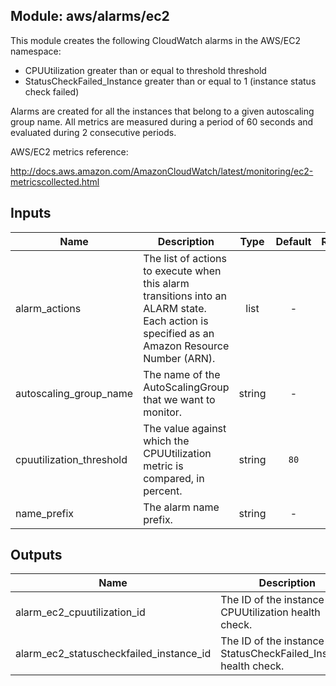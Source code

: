 ## Module: aws/alarms/ec2

This module creates the following CloudWatch alarms in the
AWS/EC2 namespace:

  - CPUUtilization greater than or equal to threshold threshold
  - StatusCheckFailed_Instance greater than or equal to 1 (instance status
    check failed)

Alarms are created for all the instances that belong to a given
autoscaling group name. All metrics are measured during a period of 60 seconds
and evaluated during 2 consecutive periods.

AWS/EC2 metrics reference:

http://docs.aws.amazon.com/AmazonCloudWatch/latest/monitoring/ec2-metricscollected.html


## Inputs

| Name | Description | Type | Default | Required |
|------|-------------|:----:|:-----:|:-----:|
| alarm_actions | The list of actions to execute when this alarm transitions into an ALARM state. Each action is specified as an Amazon Resource Number (ARN). | list | - | yes |
| autoscaling_group_name | The name of the AutoScalingGroup that we want to monitor. | string | - | yes |
| cpuutilization_threshold | The value against which the CPUUtilization metric is compared, in percent. | string | `80` | no |
| name_prefix | The alarm name prefix. | string | - | yes |

## Outputs

| Name | Description |
|------|-------------|
| alarm_ec2_cpuutilization_id | The ID of the instance CPUUtilization health check. |
| alarm_ec2_statuscheckfailed_instance_id | The ID of the instance StatusCheckFailed_Instance health check. |

